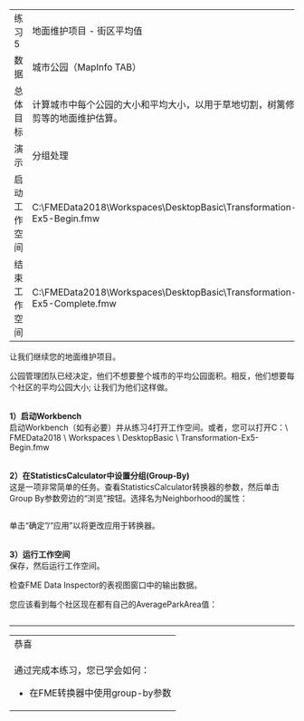   <div id="readme" class="readme blob instapaper_body">
    <article class="markdown-body entry-content" itemprop="text">
<table>
<tbody><tr>
<td width="25%">
<i></i><font style="vertical-align: inherit;"><font style="vertical-align: inherit;">
练习5
</font></font></td>
<td><font style="vertical-align: inherit;"><font style="vertical-align: inherit;">
地面维护项目 - 街区平均值
</font></font></td>
</tr>
<tr>
<td><font style="vertical-align: inherit;"><font style="vertical-align: inherit;">数据</font></font></td>
<td><font style="vertical-align: inherit;"><font style="vertical-align: inherit;">城市公园（MapInfo TAB）</font></font></td>
</tr>
<tr>
<td><font style="vertical-align: inherit;"><font style="vertical-align: inherit;">总体目标</font></font></td>
<td><font style="vertical-align: inherit;"><font style="vertical-align: inherit;">计算城市中每个公园的大小和平均大小，以用于草地切割，树篱修剪等的地面维护估算。</font></font></td>
</tr>
<tr>
<td><font style="vertical-align: inherit;"><font style="vertical-align: inherit;">演示</font></font></td>
<td><font style="vertical-align: inherit;"><font style="vertical-align: inherit;">分组处理</font></font></td>
</tr>
<tr>
<td><font style="vertical-align: inherit;"><font style="vertical-align: inherit;">启动工作空间</font></font></td>
<td><font style="vertical-align: inherit;"><font style="vertical-align: inherit;">C:\FMEData2018\Workspaces\DesktopBasic\Transformation-Ex5-Begin.fmw
</font></font></td>
</tr>
<tr>
<td><font style="vertical-align: inherit;"><font style="vertical-align: inherit;">结束工作空间</font></font></td>
<td><font style="vertical-align: inherit;"><font style="vertical-align: inherit;">C:\FMEData2018\Workspaces\DesktopBasic\Transformation-Ex5-Complete.fmw
</font></font></td>
</tr>
</tbody></table>
<p><font style="vertical-align: inherit;"><font style="vertical-align: inherit;">让我们继续您的地面维护项目。</font></font></p>
<p><font style="vertical-align: inherit;"><font style="vertical-align: inherit;">公园管理团队已经决定，他们不想要整个城市的平均公园面积。</font><font style="vertical-align: inherit;">相反，他们想要每个社区的平均公园大小; </font><font style="vertical-align: inherit;">让我们为他们这样做。</font></font></p>
<p><br><strong><font style="vertical-align: inherit;"><font style="vertical-align: inherit;">1）启动Workbench</font></font></strong>
<br><font style="vertical-align: inherit;"><font style="vertical-align: inherit;"> 启动Workbench（如有必要）并从练习4打开工作空间。或者，您可以打开C：\ FMEData2018 \ Workspaces \ DesktopBasic \ Transformation-Ex5-Begin.fmw</font></font></p>
<p><br><strong><font style="vertical-align: inherit;"><font style="vertical-align: inherit;">2）在StatisticsCalculator中设置分组(Group-By)</font></font></strong>
<br><font style="vertical-align: inherit;"><font style="vertical-align: inherit;">这是一项非常简单的任务。</font><font style="vertical-align: inherit;">查看StatisticsCalculator转换器的参数，然后单击Group By参数旁边的“浏览”按钮。</font><font style="vertical-align: inherit;">选择名为Neighborhood的属性：</font></font></p>
<p><a target="_blank" rel="noopener noreferrer" href="https://github.com/safesoftware/FMETraining/blob/FME-Desktop-Data-Integration-2018/Integration3LabExercises/Images/Img2.236.Ex5.StatsCalcGroupBy.png"><img src="./Images/Img2.236.Ex5.StatsCalcGroupBy.png" alt="" style="max-width:100%;"></a></p>
<p><font style="vertical-align: inherit;"><font style="vertical-align: inherit;">单击“确定”/“应用”以将更改应用于转换器。</font></font></p>
<p><br><strong><font style="vertical-align: inherit;"><font style="vertical-align: inherit;">3）运行工作空间</font></font></strong>
<br><font style="vertical-align: inherit;"><font style="vertical-align: inherit;">保存，然后运行工作空间。</font></font></p>
<p><font style="vertical-align: inherit;"><font style="vertical-align: inherit;">检查FME Data Inspector的表视图窗口中的输出数据。</font></font></p>
<p><font style="vertical-align: inherit;"><font style="vertical-align: inherit;">您应该看到每个社区现在都有自己的AverageParkArea值：</font></font></p>
<p><a target="_blank" rel="noopener noreferrer" href="https://github.com/safesoftware/FMETraining/blob/FME-Desktop-Data-Integration-2018/Integration3LabExercises/Images/Img2.237.Ex5.StatsCalcGroupByDI.png"><img src="./Images/Img2.237.Ex5.StatsCalcGroupByDI.png" alt="" style="max-width:100%;"></a></p>
<hr>
 
<table>
<tbody><tr>
<td>
<i></i><font style="vertical-align: inherit;"><font style="vertical-align: inherit;">
恭喜
</font></font></td>
</tr>
<tr>
<td><font style="vertical-align: inherit;"><font style="vertical-align: inherit;">

通过完成本练习，您已学会如何：
</font></font><br>
<ul><li><font style="vertical-align: inherit;"><font style="vertical-align: inherit;">在FME转换器中使用group-by参数</font></font></li></ul>

</td>
</tr>
</tbody></table>
</article>
  </div>
